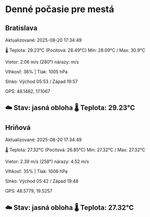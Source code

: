 ﻿# Denné počasie pre mestá

## Bratislava
Aktualizované: 2025-08-20 17:34:49

🌡️ Teplota: 29.23°C 
(Pocitová: 28.49°C)
Min: 28.09°C / Max: 30.9°C

Vietor: 2.06 m/s    (280°) 
nárazy:  m/s

Vlhkosť: 36% | Tlak: 1005 hPa

Slnko: Východ 05:53 / Západ 19:57

GPS: 48.1482, 17.1067

☁️ Stav: jasná obloha        🌡️ Teplota: 29.23°C
---

## Hriňová
Aktualizované: 2025-08-20 17:34:49

🌡️ Teplota: 27.32°C 
(Pocitová: 26.85°C)
Min: 27.32°C / Max: 27.32°C

Vietor: 2.39 m/s (258°)
nárazy: 4.52 m/s

Vlhkosť: 35% | Tlak: 1006 hPa

Slnko: Východ 05:42 / Západ 19:48

GPS: 48.5779, 19.5257

☁️ Stav: jasná obloha        🌡️ Teplota: 27.32°C
---
